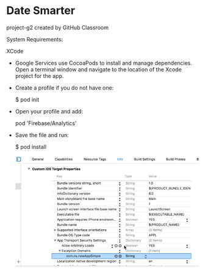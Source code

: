 # Date Smarter 
project-g2 created by GitHub Classroom

System Requirements: 

  XCode

  - Google Services use CocoaPods to install and manage dependencies. Open a terminal window and navigate to the location of the Xcode project for the app. 
  - Create a profile if you do not have one:

    $ pod init 

  - Open your profile and add:

    pod 'Firebase/Analytics'

  - Save the file and run: 

    $ pod install 
    
   
    ![alt text](ATS_Settings.png)



